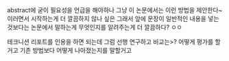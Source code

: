 abstract에 굳이 필요성을 언급을 해야하나
그냥 이 논문에서는 이런 방법을 제안한다~ 이러면서 시작하는게 더 깔끔하지 않나 싶은
그래서 앞에 문장이 일반적인 내용을 넣는것보다는 논문에서 말하는게 무엇인지를 알려주는게 더 깔끔하다? ㅇㅇ


테크니션 리포트를 인용을 하면 되는데 그럼 선행 연구하고 비교는>?
어떻게 평가를 할거고 기존 방법보다 어떻게 나아졌는지를 말할거고
